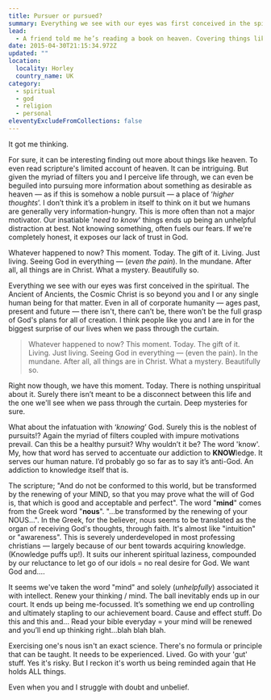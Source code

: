 ```yaml
---
title: Pursuer or pursued?
summary: Everything we see with our eyes was first conceived in the spiritual. The Ancient of Ancients, the Cosmic Christ is so beyond you and I or any single human being.
lead:
  - A friend told me he’s reading a book on heaven. Covering things like, what do we really know about heaven? What does scripture say about it? Surely, if we are to be going somewhere, we want to know what it is like. Where is it? What is our new home going to be like? Is there just one or multiple heavens?
date: 2015-04-30T21:15:34.972Z
updated: ""
location:
  locality: Horley
  country_name: UK
category:
  - spiritual
  - god
  - religion
  - personal
eleventyExcludeFromCollections: false
---
```


It got me thinking.

For sure, it can be interesting finding out more about things like heaven. To even read scripture's limited account of heaven. It can be intriguing. But given the myriad of filters you and I perceive life through, we can even be beguiled into pursuing more information about something as desirable as heaven &mdash; as if this is somehow a noble pursuit &mdash; a place of ‘*higher thoughts*’. I don’t think it’s a problem in itself to think on it but we humans are generally very information-hungry. This is more often than not a major motivator. Our insatiable '*need to know*' things ends up being an unhelpful distraction at best. Not knowing something, often fuels our fears. If we're completely honest, it exposes our lack of trust in God.

Whatever happened to now? This moment. Today. The gift of it. Living. Just living. Seeing God in everything &mdash; (*even the pain*). In the mundane. After all, all things are in Christ. What a mystery. Beautifully so.

Everything we see with our eyes was first conceived in the spiritual. The Ancient of Ancients, the Cosmic Christ is so beyond you and I or any single human being for that matter. Even in all of corporate humanity &mdash; ages past, present and future &mdash; there isn't, there can’t be, there won’t be the full grasp of God's plans for all of creation. I think people like you and I are in for the biggest surprise of our lives when we pass through the curtain.

> Whatever happened to now? This moment. Today. The gift of it. Living. Just living. Seeing God in everything &mdash; (even the pain). In the mundane. After all, all things are in Christ. What a mystery. Beautifully so.

Right now though, we have this moment. Today. There is nothing unspiritual about it. Surely there isn’t meant to be a disconnect between this life and the one we'll see when we pass through the curtain. Deep mysteries for sure.

What about the infatuation with ‘*knowing*’ God. Surely this is the noblest of pursuits!? Again the myriad of filters coupled with impure motivations prevail. Can this be a healthy pursuit? Why wouldn’t it be? The word 'know'. My, how that word has served to accentuate our addiction to **KNOW**ledge. It serves our human nature. I’d probably go so far as to say it’s anti-God. An addiction to knowledge itself that is.

The scripture; "And do not be conformed to this world, but be transformed by the renewing of your MIND, so that you may prove what the will of God is, that which is good and acceptable and perfect". The word "**mind**" comes from the Greek word "**nous**". "&hellip;be transformed by the renewing of your NOUS&hellip;". In the Greek, for the believer, nous seems to be translated as the organ of receiving God's thoughts, through faith. It's almost like "intuition" or "awareness". This is severely underdeveloped in most professing christians &mdash; largely because of our bent towards acquiring knowledge. (Knowledge puffs up!). It suits our inherent spiritual laziness, compounded by our reluctance to let go of our idols = no real desire for God. We want God and&hellip;.

It seems we've taken the word "mind" and solely (*unhelpfully*) associated it with intellect. Renew your thinking / mind. The ball inevitably ends up in our court. It ends up being me-focussed. It’s something we end up controlling and ultimately stapling to our achievement board. Cause and effect stuff. Do this and this and&hellip; Read your bible everyday = your mind will be renewed and you’ll end up thinking right&hellip;blah blah blah.

Exercising one's nous isn't an exact science. There's no formula or principle that can be taught. It needs to be experienced. Lived. Go with your 'gut' stuff. Yes it's risky. But I reckon it's worth us being reminded again that He holds ALL things.

Even when you and I struggle with doubt and unbelief.
